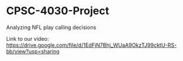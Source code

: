 # CPSC-4030-Project
Analyzing NFL play calling decisions

Link to our video: https://drive.google.com/file/d/1EdFjN7Bhj_WUaA9OkzTJ99cktU-RS-bb/view?usp=sharing 
